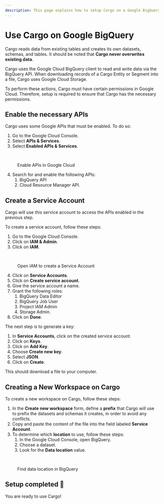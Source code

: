 ```yaml
---
description: This page explains how to setup Cargo on a Google BigQuery warehouse.
---
```


# Use Cargo on Google BigQuery

Cargo reads data from existing tables and creates its own datasets, schemas, and tables. It should be noted that **Cargo never overwrites existing data**.

Cargo uses the Google Cloud BigQuery client to read and write data via the BigQuery API. When downloading records of a Cargo Entity or Segment into a file, Cargo uses Google Cloud Storage.

To perform these actions, Cargo must have certain permissions in Google Cloud. Therefore, setup is required to ensure that Cargo has the necessary permissions.

## Enable the necessary APIs

Cargo uses some Google APIs that must be enabled. To do so:

1. Go to the Google Cloud Console.
2. Select **APIs & Services**.
3. Select **Enabled APIs & Services**.

<figure><img src="../.gitbook/assets/Capture d’écran 2023-04-05 à 18.59.22.png" alt=""><figcaption><p>Enable APIs in Google Cloud</p></figcaption></figure>

4. Search for and enable the following APIs:
   1. BigQuery API
   2. Cloud Resource Manager API.

## Create a Service Account

Cargo will use this service account to access the APIs enabled in the previous step.

To create a service account, follow these steps:

1. Go to the Google Cloud Console.
2. Click on **IAM & Admin**.
3. Click on **IAM**.

<figure><img src="../.gitbook/assets/Capture d’écran 2023-04-05 à 18.29.33.png" alt=""><figcaption><p>Open IAM to create a Service Account</p></figcaption></figure>

4. Click on **Service Accounts**.
5. Click on **Create service account**.
6. Give the service account a name.
7. Grant the following roles:
   1. BigQuery Data Editor
   2. BigQuery Job User
   3. Project IAM Admin
   4. Storage Admin.
8. Click on **Done**.

The next step is to generate a key:

1. In **Service Accounts**, click on the created service account.
2. Click on **Keys**.
3. Click on **Add Key**.
4. Choose **Create new key**.
5. Select **JSON**.
6. Click on **Create**.

This should download a file to your computer.

## Creating a New Workspace on Cargo

To create a new workspace on Cargo, follow these steps:

1. In the **Create new workspace** form, define a **prefix** that Cargo will use to prefix the datasets and schemas it creates, in order to avoid any conflicts.
2. Copy and paste the content of the file into the field labeled **Service Account**.
3. To determine which **location** to use, follow these steps:
   1. In the Google Cloud Console, open BigQuery.
   2. Choose a dataset.
   3. Look for the **Data location** value.

<figure><img src="../.gitbook/assets/Capture d’écran 2023-04-05 à 18.49.37.png" alt=""><figcaption><p>Find data location in BigQuery</p></figcaption></figure>

## Setup completed 🎉

You are ready to use Cargo!

<figure><img src="https://media.giphy.com/media/Gjoz5izVy7gSA/giphy.gif" alt=""><figcaption></figcaption></figure>
